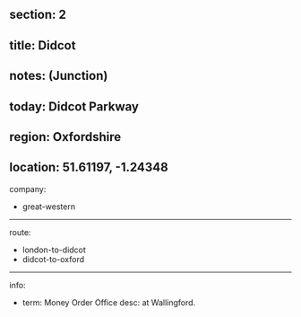 section: 2
----
title: Didcot
----
notes: (Junction)
----
today: Didcot Parkway
----
region: Oxfordshire
----
location: 51.61197, -1.24348
----
company:
- great-western
----
route:
- london-to-didcot
- didcot-to-oxford
----
info:
- term: Money Order Office
  desc: at Wallingford.
